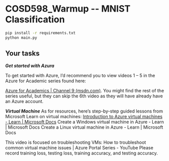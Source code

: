 # COSD598_Warmup -- MNIST Classification

```bash
pip install -r requirements.txt
python main.py
```
## Your tasks
***Get started with Azura***

To get started with Azure, I’d recommend you to view videos 1 – 5 in the Azure for Academic series found here:

<a href="https://channel9.msdn.com/Series/Azure-for-Academics">Azure for Academics | Channel 9 (msdn.com)</a>. You might find the rest of the series useful, but they can skip the 6th video as they will have already have an Azure account.

***Virtual Machine***
As for resources, here’s step-by-step guided lessons from Microsoft Learn on virtual machines:
<a href="https://docs.microsoft.com/en-us/learn/modules/intro-to-azure-virtual-machines/">Introduction to Azure virtual machines - Learn | Microsoft Docs</a>
Create a Windows virtual machine in Azure - Learn | Microsoft Docs
Create a Linux virtual machine in Azure - Learn | Microsoft Docs
 
This video is focused on troubleshooting VMs: How to troubleshoot common virtual machine issues | Azure Portal Series - YouTube
Please record training loss, testing loss, training accuracy, and testing accuracy.

